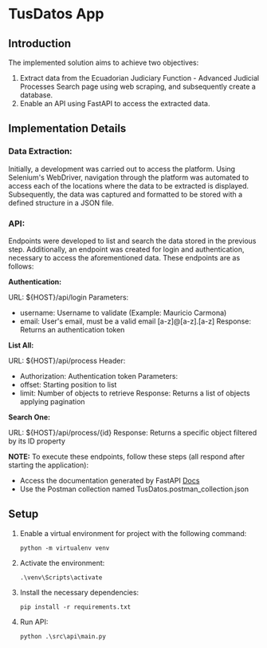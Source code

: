 # TusDatos App
## Introduction
The implemented solution aims to achieve two objectives:

1. Extract data from the Ecuadorian Judiciary Function - Advanced Judicial Processes Search page using web scraping, and subsequently create a database.
2. Enable an API using FastAPI to access the extracted data.

## Implementation Details
### Data Extraction:
Initially, a development was carried out to access the platform. Using Selenium's WebDriver, navigation through the platform was automated to access each of the locations where the data to be extracted is displayed. Subsequently, the data was captured and formatted to be stored with a defined structure in a JSON file.

### API:
Endpoints were developed to list and search the data stored in the previous step. Additionally, an endpoint was created for login and authentication, necessary to access the aforementioned data. These endpoints are as follows:

**Authentication:**

URL: ${HOST}/api/login
Parameters:
- username: Username to validate (Example: Mauricio Carmona)
- email: User's email, must be a valid email [a-z]@[a-z].[a-z]
Response: Returns an authentication token

**List All:**

URL: ${HOST}/api/process
Header:
- Authorization: Authentication token
Parameters:
- offset: Starting position to list
- limit: Number of objects to retrieve
Response: Returns a list of objects applying pagination

**Search One:**

URL: ${HOST}/api/process/{id}
Response: Returns a specific object filtered by its ID property

**NOTE:** To execute these endpoints, follow these steps (all respond after starting the application):
- Access the documentation generated by FastAPI [Docs](http://localhost:8000/docs)
- Use the Postman collection named TusDatos.postman_collection.json

## Setup

1. Enable a virtual environment for project with the following command:

    ```
    python -m virtualenv venv
    ```

2. Activate the environment:

    ```
    .\venv\Scripts\activate
    ```

3. Install the necessary dependencies:

    ```
    pip install -r requirements.txt
    ```

4. Run API:

    ```
    python .\src\api\main.py
    ```
 
